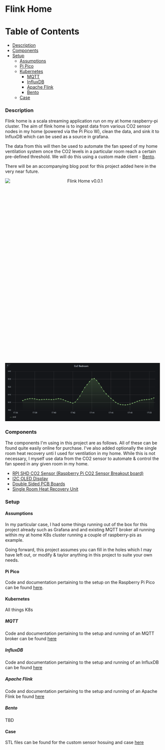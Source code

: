 # Flink Home

# Table of Contents
- [Description](#description)
- [Components](#components)
- [Setup](#setup)
    - [Assumptions](#assumptions)
    - [Pi Pico](#pi-pico)
    - [Kubernetes](#kubernetes)
       - [MQTT](#mqtt)
       - [InfluxDB](#influxdb)
       - [Apache Flink](#apache-flink)
       - [Bento](#bento)
    - [Case](#case)

### Description

Flink home is a scala streaming application run on my at home raspberry-pi cluster. The aim of flink home is to ingest data from various CO2 sensor nodes in my home (powered via the Pi Pico W), clean the data, and sink it to InfluxDB which can be used as a source in grafana. 

The data from this will then be used to automate the fan speed of my home ventilation system once the CO2 levels in a particular room reach a certain pre-defined threshold. We will do this using a custom made client - [Bento](https://github.com/Cian911/bento).

There will be an accompanying blog post for this project added here in the very near future.

<p align="center">
  <img style="float: right;width:600px;height:600px;" src="./images/flink-homev1.jpg" alt="Flink Home v0.0.1"/>
</p>

![Grafana Dashboard](./images/grafana-smooth-co2.png)

### Components

The components I'm using in this project are as follows. All of these can be found quite easily online for purchase. I've also added optionally the single room heat recovery unti I used for ventilation in my home. While this is not necessary, I myself use data from the CO2 sensor to automate & control the fan speed in any given room in my home.

- [RPI SHD CO2 Sensor (Raspberry Pi CO2 Sensor Breakout board)](https://www.reichelt.com/pl/en/raspberry-pi-shield-co2-sensor-breakout-board-rpi-shd-co2-sens-p311516.html?r=1)
- [I2C OLED Display](https://randomnerdtutorials.com/guide-for-oled-display-with-arduino/)
- [Double Sided PCB Boards](https://www.amazon.co.uk/gp/product/B073ZHVKC1/ref=ppx_yo_dt_b_asin_title_o05_s00?ie=UTF8&psc=1)
- [Single Room Heat Recovery Unit](https://www.blauberg.co.uk/en/blauberg-mini-air-decentralised-heat-recovery-unit-single-wall-mounted-d-mvhr-ventilator-smart-wifi-control)

### Setup

#### Assumptions

In my particular case, I had some things running out of the box for this project already such as Grafana and and existing MQTT broker all running within my at home K8s cluster running a couple of raspberry-pis as example.

Going forward, this project assumes you can fill in the holes which I may have left out, or modify & taylor anything in this project to suite your own needs.

#### Pi Pico

Code and documentation pertaining to the setup on the Raspberry Pi Pico can be found [here](./pi-pico/README.md).

#### Kubernetes
All things K8s

##### MQTT

Code and documentation pertaining to the setup and running of an MQTT broker can be found [here](./kubernetes/README.md)

##### InfluxDB

Code and documentation pertaining to the setup and running of an InfluxDB can be found [here](./kubernetes/README.md)

##### Apache Flink

Code and documentation pertaining to the setup and running of an Apache Flink be found [here](./kubernetes/README.md)

##### Bento

TBD

#### Case

STL files can be found for the custom sensor hosuing and case [here](./case/README.md)
